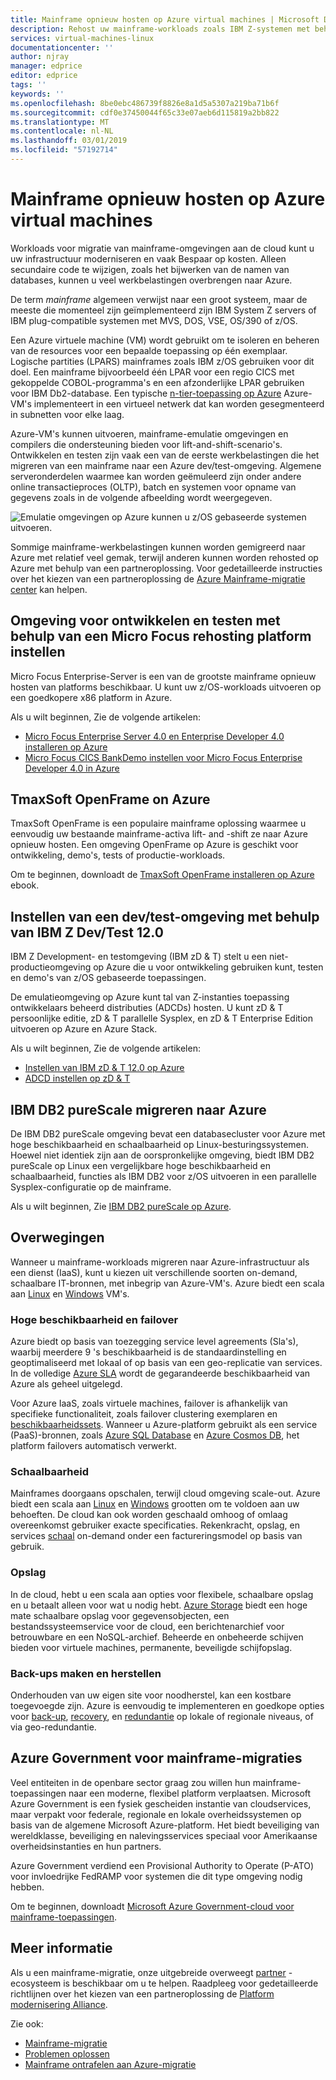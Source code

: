 ```yaml
---
title: Mainframe opnieuw hosten op Azure virtual machines | Microsoft Docs
description: Rehost uw mainframe-workloads zoals IBM Z-systemen met behulp van virtuele machines (VM's) op Microsoft Azure.
services: virtual-machines-linux
documentationcenter: ''
author: njray
manager: edprice
editor: edprice
tags: ''
keywords: ''
ms.openlocfilehash: 8be0ebc486739f8826e8a1d5a5307a219ba71b6f
ms.sourcegitcommit: cdf0e37450044f65c33e07aeb6d115819a2bb822
ms.translationtype: MT
ms.contentlocale: nl-NL
ms.lasthandoff: 03/01/2019
ms.locfileid: "57192714"
---
```

# <a name="mainframe-rehosting-on-azure-virtual-machines"></a>Mainframe opnieuw hosten op Azure virtual machines

Workloads voor migratie van mainframe-omgevingen aan de cloud kunt u uw infrastructuur moderniseren en vaak Bespaar op kosten. Alleen secundaire code te wijzigen, zoals het bijwerken van de namen van databases, kunnen u veel werkbelastingen overbrengen naar Azure.

De term *mainframe* algemeen verwijst naar een groot systeem, maar de meeste die momenteel zijn geïmplementeerd zijn IBM System Z servers of IBM plug-compatible systemen met MVS, DOS, VSE, OS/390 of z/OS.

Een Azure virtuele machine (VM) wordt gebruikt om te isoleren en beheren van de resources voor een bepaalde toepassing op één exemplaar. Logische partities (LPARS) mainframes zoals IBM z/OS gebruiken voor dit doel. Een mainframe bijvoorbeeld één LPAR voor een regio CICS met gekoppelde COBOL-programma's en een afzonderlijke LPAR gebruiken voor IBM Db2-database. Een typische [n-tier-toepassing op Azure](https://docs.microsoft.com/azure/architecture/reference-architectures/n-tier/n-tier-sql-server) Azure-VM's implementeert in een virtueel netwerk dat kan worden gesegmenteerd in subnetten voor elke laag.

Azure-VM's kunnen uitvoeren, mainframe-emulatie omgevingen en compilers die ondersteuning bieden voor lift-and-shift-scenario's. Ontwikkelen en testen zijn vaak een van de eerste werkbelastingen die het migreren van een mainframe naar een Azure dev/test-omgeving. Algemene serveronderdelen waarmee kan worden geëmuleerd zijn onder andere online transactieproces (OLTP), batch en systemen voor opname van gegevens zoals in de volgende afbeelding wordt weergegeven.

![Emulatie omgevingen op Azure kunnen u z/OS gebaseerde systemen uitvoeren.](media/01-overview.png)

Sommige mainframe-werkbelastingen kunnen worden gemigreerd naar Azure met relatief veel gemak, terwijl anderen kunnen worden rehosted op Azure met behulp van een partneroplossing. Voor gedetailleerde instructies over het kiezen van een partneroplossing de [Azure Mainframe-migratie center](https://azure.microsoft.com/migration/mainframe/) kan helpen.

## <a name="set-up-devtest-environment-using-a-micro-focus-rehosting-platform"></a>Omgeving voor ontwikkelen en testen met behulp van een Micro Focus rehosting platform instellen

Micro Focus Enterprise-Server is een van de grootste mainframe opnieuw hosten van platforms beschikbaar. U kunt uw z/OS-workloads uitvoeren op een goedkopere x86 platform in Azure.

Als u wilt beginnen, Zie de volgende artikelen:

- [Micro Focus Enterprise Server 4.0 en Enterprise Developer 4.0 installeren op Azure](./microfocus/set-up-micro-focus-on-azure.md)
- [Micro Focus CICS BankDemo instellen voor Micro Focus Enterprise Developer 4.0 in Azure](./microfocus/demo.md)

## <a name="tmaxsoft-openframe-on-azure"></a>TmaxSoft OpenFrame on Azure

TmaxSoft OpenFrame is een populaire mainframe oplossing waarmee u eenvoudig uw bestaande mainframe-activa lift- and -shift ze naar Azure opnieuw hosten. Een omgeving OpenFrame op Azure is geschikt voor ontwikkeling, demo's, tests of productie-workloads.

Om te beginnen, downloadt de [TmaxSoft OpenFrame installeren op Azure](https://azure.microsoft.com/resources/install-tmaxsoft-openframe-on-azure/) ebook.

## <a name="set-up-a-devtest-environment-using-ibm-z-devtest-120"></a>Instellen van een dev/test-omgeving met behulp van IBM Z Dev/Test 12.0

IBM Z Development- en testomgeving (IBM zD & T) stelt u een niet-productieomgeving op Azure die u voor ontwikkeling gebruiken kunt, testen en demo's van z/OS gebaseerde toepassingen.

De emulatieomgeving op Azure kunt tal van Z-instanties toepassing ontwikkelaars beheerd distributies (ADCDs) hosten. U kunt zD & T persoonlijke editie, zD & T parallelle Sysplex, en zD & T Enterprise Edition uitvoeren op Azure en Azure Stack.

Als u wilt beginnen, Zie de volgende artikelen:

-   [Instellen van IBM zD & T 12.0 op Azure](./ibm/install-ibm-z-environment.md)
-   [ADCD instellen op zD & T](./ibm/demo.md)

## <a name="migrate-ibm-db2-purescale-to-azure"></a>IBM DB2 pureScale migreren naar Azure

De IBM DB2 pureScale omgeving bevat een databasecluster voor Azure met hoge beschikbaarheid en schaalbaarheid op Linux-besturingssystemen. Hoewel niet identiek zijn aan de oorspronkelijke omgeving, biedt IBM DB2 pureScale op Linux een vergelijkbare hoge beschikbaarheid en schaalbaarheid, functies als IBM DB2 voor z/OS uitvoeren in een parallelle Sysplex-configuratie op de mainframe.

Als u wilt beginnen, Zie [IBM DB2 pureScale op Azure](https://docs.microsoft.com/azure/virtual-machines/linux/ibm-db2-purescale-azure).

## <a name="considerations"></a>Overwegingen

Wanneer u mainframe-workloads migreren naar Azure-infrastructuur als een dienst (IaaS), kunt u kiezen uit verschillende soorten on-demand, schaalbare IT-bronnen, met inbegrip van Azure-VM's. Azure biedt een scala aan [Linux](https://docs.microsoft.com/azure/virtual-machines/linux/overview) en [Windows](https://docs.microsoft.com/azure/virtual-machines/windows/overview) VM's.

### <a name="high-availability-and-failover"></a>Hoge beschikbaarheid en failover

Azure biedt op basis van toezegging service level agreements (Sla's), waarbij meerdere 9 's beschikbaarheid is de standaardinstelling en geoptimaliseerd met lokaal of op basis van een geo-replicatie van services. In de volledige [Azure SLA](https://azure.microsoft.com/support/legal/sla/virtual-machines/) wordt de gegarandeerde beschikbaarheid van Azure als geheel uitgelegd.

Voor Azure IaaS, zoals virtuele machines, failover is afhankelijk van specifieke functionaliteit, zoals failover clustering exemplaren en [beschikbaarheidssets](https://docs.microsoft.com/azure/virtual-machines/windows/regions-and-availability#availability-sets). Wanneer u Azure-platform gebruikt als een service (PaaS)-bronnen, zoals [Azure SQL Database](https://docs.microsoft.com/azure/sql-database/sql-database-technical-overview) en [Azure Cosmos DB](https://docs.microsoft.com/azure/cosmos-db/introduction), het platform failovers automatisch verwerkt.

### <a name="scalability"></a>Schaalbaarheid

Mainframes doorgaans opschalen, terwijl cloud omgeving scale-out. Azure biedt een scala aan [Linux](https://docs.microsoft.com/azure/virtual-machines/linux/sizes) en [Windows](https://docs.microsoft.com/azure/virtual-machines/windows/sizes) grootten om te voldoen aan uw behoeften. De cloud kan ook worden geschaald omhoog of omlaag overeenkomst gebruiker exacte specificaties. Rekenkracht, opslag, en services [schaal](https://docs.microsoft.com/azure/architecture/best-practices/auto-scaling) on-demand onder een factureringsmodel op basis van gebruik.

### <a name="storage"></a>Opslag

In de cloud, hebt u een scala aan opties voor flexibele, schaalbare opslag en u betaalt alleen voor wat u nodig hebt. [Azure Storage](https://docs.microsoft.com/azure/storage/common/storage-introduction) biedt een hoge mate schaalbare opslag voor gegevensobjecten, een bestandssysteemservice voor de cloud, een berichtenarchief voor betrouwbare en een NoSQL-archief. Beheerde en onbeheerde schijven bieden voor virtuele machines, permanente, beveiligde schijfopslag.

### <a name="backup-and-recovery"></a>Back-ups maken en herstellen

Onderhouden van uw eigen site voor noodherstel, kan een kostbare toegevoegde zijn. Azure is eenvoudig te implementeren en goedkope opties voor [back-up](https://docs.microsoft.com/azure/backup/backup-introduction-to-azure-backup), [recovery](https://docs.microsoft.com/azure/site-recovery/site-recovery-overview), en [redundantie](https://docs.microsoft.com/azure/storage/common/storage-redundancy) op lokale of regionale niveaus, of via geo-redundantie.

## <a name="azure-government-for-mainframe-migrations"></a>Azure Government voor mainframe-migraties

Veel entiteiten in de openbare sector graag zou willen hun mainframe-toepassingen naar een moderne, flexibel platform verplaatsen. Microsoft Azure Government is een fysiek gescheiden instantie van cloudservices, maar verpakt voor federale, regionale en lokale overheidssystemen op basis van de algemene Microsoft Azure-platform. Het biedt beveiliging van wereldklasse, beveiliging en nalevingsservices speciaal voor Amerikaanse overheidsinstanties en hun partners.

Azure Government verdiend een Provisional Authority to Operate (P-ATO) voor invloedrijke FedRAMP voor systemen die dit type omgeving nodig hebben. 

Om te beginnen, downloadt [Microsoft Azure Government-cloud voor mainframe-toepassingen](https://azure.microsoft.com/resources/microsoft-azure-government-cloud-for-mainframe-applications/en-us/).

## <a name="learn-more"></a>Meer informatie

Als u een mainframe-migratie, onze uitgebreide overweegt [partner](partner-workloads.md) -ecosysteem is beschikbaar om u te helpen. Raadpleeg voor gedetailleerde richtlijnen over het kiezen van een partneroplossing de [Platform modernisering Alliance](https://www.platformmodernization.org/pages/mainframe.aspx).

Zie ook:

-   [Mainframe-migratie](https://docs.microsoft.com/azure/architecture/cloud-adoption/infrastructure/mainframe-migration/overview)
-   [Problemen oplossen](https://docs.microsoft.com/azure/virtual-machines/troubleshooting/)
-   [Mainframe ontrafelen aan Azure-migratie](https://azure.microsoft.com/resources/demystifying-mainframe-to-azure-migration/en-us/)

<!-- INTERNAL LINKS -->
[microfocus-get-started]: /microfocus/get-started.md
[microfocus-setup]: /microfocus/set-up-micro-focus-on-azure.md
[microfocus-demo]: /microfocus/demo.md
[ibm-get-started]: /ibm/get-started.md
[ibm-install-z]: /ibm/install-ibm-z-environment.md
[ibm-demo]: /ibm/demo.md
